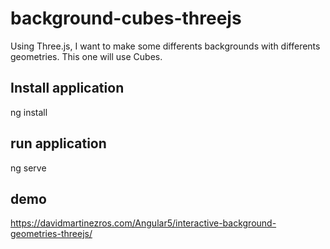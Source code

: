 # background-cubes-threejs
Using Three.js, I want to make some differents backgrounds with differents geometries. This one will use Cubes.

## Install application
ng install

## run application
ng serve

## demo
https://davidmartinezros.com/Angular5/interactive-background-geometries-threejs/
